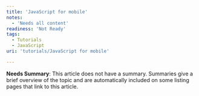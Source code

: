 ```yaml
---
title: 'JavaScript for mobile'
notes:
  - 'Needs all content'
readiness: 'Not Ready'
tags:
  - Tutorials
  - JavaScript
uri: 'tutorials/JavaScript for mobile'

---
```

**Needs Summary**: This article does not have a summary. Summaries give a brief overview of the topic and are automatically included on some listing pages that link to this article.

